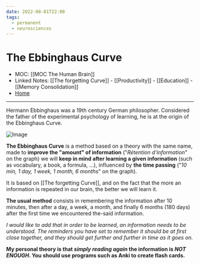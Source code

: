 ```yaml
---
date: 2022-08-01T22:00
tags:
  - permanent
  - neurosciences
---
```

# The Ebbinghaus Curve
- MOC: [[MOC The Human Brain]]
- Linked Notes: [[The forgetting Curve]] - [[Productivity]] - [[Education]] - [[Memory Consolidation]]
- [Home](https://misudashi.ga/)
----------
Hermann Ebbinghaus was a 19th century German philosopher.  Considered the father of the experimental psychology of learning, he is at the origin of the Ebbinghaus Curve.

![Image](https://misudashi.github.io/systems/static/The-Ebbinghaus-Curve.jpeg)

**The Ebbinghaus Curve** is a method based on a theory with the same name, made to **improve the "amount" of information** ("*Rétention d'information*" on the graph) we will **keep in mind after learning a given information** (such as vocabulary, a book, a formula, ...), influenced by **the time passing** ("*10 min, 1 day, 1 week, 1 month, 6 months*" on the graph).

It is based on [[The forgetting Curve]], and on the fact that the more an information is repeated in our brain, the better we will learn it.

**The usual method** consists in remembering the information after 10 minutes, then after a day, a week, a month, and finally 6 months (180 days) after the first time we encountered the-said information.

*I would like to add that in order to be learned, an information needs to be understood. The reminders you have set to remember it should be at first close together, and they should get further and further in time as it goes on.*

**My personal theory is that *simply reading again* the information is *NOT ENOUGH*. You should use programs such as Anki to create flash cards.**
